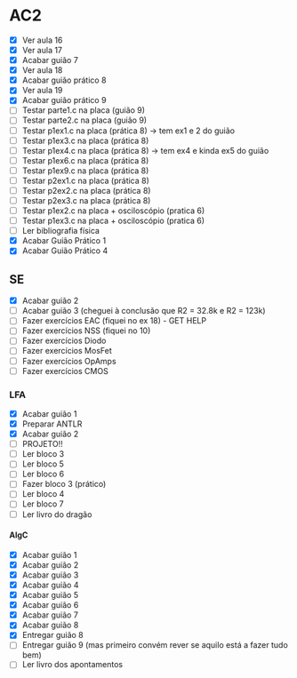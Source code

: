 # AC2

- [x] Ver aula 16
- [x] Ver aula 17
- [x] Acabar guião 7
- [x] Ver aula 18
- [x] Acabar guião prático 8
- [x] Ver aula 19
- [x] Acabar guião prático 9
- [ ] Testar parte1.c na placa (guião 9)
- [ ] Testar parte2.c na placa (guião 9)
- [ ] Testar p1ex1.c na placa (prática 8) -> tem ex1 e 2 do guião
- [ ] Testar p1ex3.c na placa (prática 8)
- [ ] Testar p1ex4.c na placa (prática 8) -> tem ex4 e kinda ex5 do guião
- [ ] Testar p1ex6.c na placa (prática 8)
- [ ] Testar p1ex9.c na placa (prática 8)
- [ ] Testar p2ex1.c na placa (prática 8)
- [ ] Testar p2ex2.c na placa (prática 8)
- [ ] Testar p2ex3.c na placa (prática 8)
- [ ] Testar p1ex2.c na placa + osciloscópio (pratica 6)
- [ ] Testar p1ex3.c na placa + osciloscópio (pratica 6)
- [ ] Ler bibliografia física
- [x] Acabar Guião Prático 1
- [x] Acabar Guião Prático 4

## SE

- [x] Acabar guião 2
- [ ] Acabar guião 3 (cheguei à conclusão que R2 = 32.8k e R2 = 123k)
- [ ] Fazer exercícios EAC (fiquei no ex 18) - GET HELP 
- [ ] Fazer exercícios NSS (fiquei no 10)
- [ ] Fazer exercícios Diodo
- [ ] Fazer exercícios MosFet
- [ ] Fazer exercícios OpAmps
- [ ] Fazer exercícios CMOS

### LFA

- [x] Acabar guião 1
- [x] Preparar ANTLR
- [x] Acabar guião 2
- [ ] PROJETO!!
- [ ] Ler bloco 3
- [ ] Ler bloco 5
- [ ] Ler bloco 6
- [ ] Fazer bloco 3 (prático)
- [ ] Ler bloco 4
- [ ] Ler bloco 7
- [ ] Ler livro do dragão

#### AlgC

- [x] Acabar guião 1
- [x] Acabar guião 2
- [x] Acabar guião 3
- [x] Acabar guião 4
- [x] Acabar guião 5
- [x] Acabar guião 6
- [x] Acabar guião 7
- [x] Acabar guião 8
- [x] Entregar guião 8
- [ ] Entregar guião 9 (mas primeiro convém rever se aquilo está a fazer tudo bem)
- [ ] Ler livro dos apontamentos
